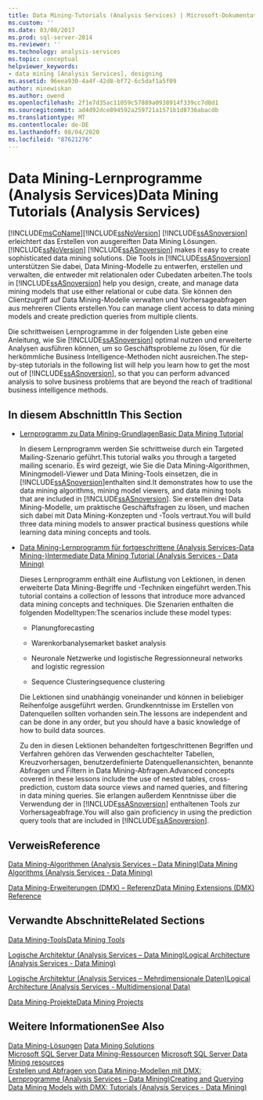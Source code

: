 ```yaml
---
title: Data Mining-Tutorials (Analysis Services) | Microsoft-Dokumentation
ms.custom: ''
ms.date: 03/08/2017
ms.prod: sql-server-2014
ms.reviewer: ''
ms.technology: analysis-services
ms.topic: conceptual
helpviewer_keywords:
- data mining [Analysis Services], designing
ms.assetid: 96eea930-4a4f-42d8-bf72-6c5daf1a5f09
author: minewiskan
ms.author: owend
ms.openlocfilehash: 2f1e7d35ac11059c57889a0938914f339cc7d8d1
ms.sourcegitcommit: ad4d92dce894592a259721a1571b1d8736abacdb
ms.translationtype: MT
ms.contentlocale: de-DE
ms.lasthandoff: 08/04/2020
ms.locfileid: "87621276"
---
```

# <a name="data-mining-tutorials-analysis-services"></a><span data-ttu-id="76734-102">Data Mining-Lernprogramme (Analysis Services)</span><span class="sxs-lookup"><span data-stu-id="76734-102">Data Mining Tutorials (Analysis Services)</span></span>
  [!INCLUDE[msCoName](../includes/msconame-md.md)]<span data-ttu-id="76734-103">[!INCLUDE[ssNoVersion](../includes/ssnoversion-md.md)] [!INCLUDE[ssASnoversion](../includes/ssasnoversion-md.md)] erleichtert das Erstellen von ausgereiften Data Mining Lösungen.</span><span class="sxs-lookup"><span data-stu-id="76734-103">[!INCLUDE[ssNoVersion](../includes/ssnoversion-md.md)] [!INCLUDE[ssASnoversion](../includes/ssasnoversion-md.md)] makes it easy to create sophisticated data mining solutions.</span></span> <span data-ttu-id="76734-104">Die Tools in [!INCLUDE[ssASnoversion](../includes/ssasnoversion-md.md)] unterstützen Sie dabei, Data Mining-Modelle zu entwerfen, erstellen und verwalten, die entweder mit relationalen oder Cubedaten arbeiten.</span><span class="sxs-lookup"><span data-stu-id="76734-104">The tools in [!INCLUDE[ssASnoversion](../includes/ssasnoversion-md.md)] help you design, create, and manage data mining models that use either relational or cube data.</span></span> <span data-ttu-id="76734-105">Sie können den Clientzugriff auf Data Mining-Modelle verwalten und Vorhersageabfragen aus mehreren Clients erstellen.</span><span class="sxs-lookup"><span data-stu-id="76734-105">You can manage client access to data mining models and create prediction queries from multiple clients.</span></span>  
  
 <span data-ttu-id="76734-106">Die schrittweisen Lernprogramme in der folgenden Liste geben eine Anleitung, wie Sie [!INCLUDE[ssASnoversion](../includes/ssasnoversion-md.md)] optimal nutzen und erweiterte Analysen ausführen können, um so Geschäftsprobleme zu lösen, für die herkömmliche Business Intelligence-Methoden nicht ausreichen.</span><span class="sxs-lookup"><span data-stu-id="76734-106">The step-by-step tutorials in the following list will help you learn how to get the most out of [!INCLUDE[ssASnoversion](../includes/ssasnoversion-md.md)], so that you can perform advanced analysis to solve business problems that are beyond the reach of traditional business intelligence methods.</span></span>  
  
## <a name="in-this-section"></a><span data-ttu-id="76734-107">In diesem Abschnitt</span><span class="sxs-lookup"><span data-stu-id="76734-107">In This Section</span></span>  
  
-   [<span data-ttu-id="76734-108">Lernprogramm zu Data Mining-Grundlagen</span><span class="sxs-lookup"><span data-stu-id="76734-108">Basic Data Mining Tutorial</span></span>](../tutorials/basic-data-mining-tutorial.md)  
  
     <span data-ttu-id="76734-109">In diesem Lernprogramm werden Sie schrittweise durch ein Targeted Mailing-Szenario geführt.</span><span class="sxs-lookup"><span data-stu-id="76734-109">This tutorial walks you through a targeted mailing scenario.</span></span> <span data-ttu-id="76734-110">Es wird gezeigt, wie Sie die Data Mining-Algorithmen, Miningmodell-Viewer und Data Mining-Tools einsetzen, die in [!INCLUDE[ssASnoversion](../includes/ssasnoversion-md.md)]enthalten sind.</span><span class="sxs-lookup"><span data-stu-id="76734-110">It demonstrates how to use the data mining algorithms, mining model viewers, and data mining tools that are included in [!INCLUDE[ssASnoversion](../includes/ssasnoversion-md.md)].</span></span> <span data-ttu-id="76734-111">Sie erstellen drei Data Mining-Modelle, um praktische Geschäftsfragen zu lösen, und machen sich dabei mit Data Mining-Konzepten und -Tools vertraut.</span><span class="sxs-lookup"><span data-stu-id="76734-111">You will build three data mining models to answer practical business questions while learning data mining concepts and tools.</span></span>  
  
-   [<span data-ttu-id="76734-112">Data Mining-Lernprogramm für fortgeschrittene &#40;Analysis Services-Data Mining-&#41;</span><span class="sxs-lookup"><span data-stu-id="76734-112">Intermediate Data Mining Tutorial &#40;Analysis Services - Data Mining&#41;</span></span>](../tutorials/intermediate-data-mining-tutorial-analysis-services-data-mining.md)  
  
     <span data-ttu-id="76734-113">Dieses Lernprogramm enthält eine Auflistung von Lektionen, in denen erweiterte Data Mining-Begriffe und -Techniken eingeführt werden.</span><span class="sxs-lookup"><span data-stu-id="76734-113">This tutorial contains a collection of lessons that introduce more advanced data mining concepts and techniques.</span></span> <span data-ttu-id="76734-114">Die Szenarien enthalten die folgenden Modelltypen:</span><span class="sxs-lookup"><span data-stu-id="76734-114">The scenarios include these model types:</span></span>  
  
    -   <span data-ttu-id="76734-115">Planung</span><span class="sxs-lookup"><span data-stu-id="76734-115">forecasting</span></span>  
  
    -   <span data-ttu-id="76734-116">Warenkorbanalyse</span><span class="sxs-lookup"><span data-stu-id="76734-116">market basket analysis</span></span>  
  
    -   <span data-ttu-id="76734-117">Neuronale Netzwerke und logistische Regression</span><span class="sxs-lookup"><span data-stu-id="76734-117">neural networks and logistic regression</span></span>  
  
    -   <span data-ttu-id="76734-118">Sequence Clustering</span><span class="sxs-lookup"><span data-stu-id="76734-118">sequence clustering</span></span>  
  
     <span data-ttu-id="76734-119">Die Lektionen sind unabhängig voneinander und können in beliebiger Reihenfolge ausgeführt werden. Grundkenntnisse im Erstellen von Datenquellen sollten vorhanden sein.</span><span class="sxs-lookup"><span data-stu-id="76734-119">The lessons are independent and can be done in any order, but you should have a basic knowledge of how to build data sources.</span></span>  
  
     <span data-ttu-id="76734-120">Zu den in diesen Lektionen behandelten fortgeschrittenen Begriffen und Verfahren gehören das Verwenden geschachtelter Tabellen, Kreuzvorhersagen, benutzerdefinierte Datenquellenansichten, benannte Abfragen und Filtern in Data Mining-Abfragen.</span><span class="sxs-lookup"><span data-stu-id="76734-120">Advanced concepts covered in these lessons include the use of nested tables, cross-prediction, custom data source views and named queries, and filtering in data mining queries.</span></span> <span data-ttu-id="76734-121">Sie erlangen außerdem Kenntnisse über die Verwendung der in [!INCLUDE[ssASnoversion](../includes/ssasnoversion-md.md)] enthaltenen Tools zur Vorhersageabfrage.</span><span class="sxs-lookup"><span data-stu-id="76734-121">You will also gain proficiency in using the prediction query tools that are included in [!INCLUDE[ssASnoversion](../includes/ssasnoversion-md.md)].</span></span>  
  
## <a name="reference"></a><span data-ttu-id="76734-122">Verweis</span><span class="sxs-lookup"><span data-stu-id="76734-122">Reference</span></span>  
 [<span data-ttu-id="76734-123">Data Mining-Algorithmen &#40;Analysis Services – Data Mining&#41;</span><span class="sxs-lookup"><span data-stu-id="76734-123">Data Mining Algorithms &#40;Analysis Services - Data Mining&#41;</span></span>](data-mining/data-mining-algorithms-analysis-services-data-mining.md)  
  
 [<span data-ttu-id="76734-124">Data Mining-Erweiterungen &#40;DMX&#41; – Referenz</span><span class="sxs-lookup"><span data-stu-id="76734-124">Data Mining Extensions &#40;DMX&#41; Reference</span></span>](/sql/dmx/data-mining-extensions-dmx-reference)  
  
## <a name="related-sections"></a><span data-ttu-id="76734-125">Verwandte Abschnitte</span><span class="sxs-lookup"><span data-stu-id="76734-125">Related Sections</span></span>  
 [<span data-ttu-id="76734-126">Data Mining-Tools</span><span class="sxs-lookup"><span data-stu-id="76734-126">Data Mining Tools</span></span>](data-mining/data-mining-tools.md)  
  
 [<span data-ttu-id="76734-127">Logische Architektur &#40;Analysis Services – Data Mining&#41;</span><span class="sxs-lookup"><span data-stu-id="76734-127">Logical Architecture &#40;Analysis Services - Data Mining&#41;</span></span>](data-mining/logical-architecture-analysis-services-data-mining.md)  
  
 [<span data-ttu-id="76734-128">Logische Architektur &#40;Analysis Services – Mehrdimensionale Daten&#41;</span><span class="sxs-lookup"><span data-stu-id="76734-128">Logical Architecture &#40;Analysis Services - Multidimensional Data&#41;</span></span>](multidimensional-models/olap-logical/understanding-microsoft-olap-logical-architecture.md)  
  
 [<span data-ttu-id="76734-129">Data Mining-Projekte</span><span class="sxs-lookup"><span data-stu-id="76734-129">Data Mining Projects</span></span>](data-mining/data-mining-projects.md)  
  
## <a name="see-also"></a><span data-ttu-id="76734-130">Weitere Informationen</span><span class="sxs-lookup"><span data-stu-id="76734-130">See Also</span></span>  
 <span data-ttu-id="76734-131">[Data Mining-Lösungen](data-mining/data-mining-solutions.md) </span><span class="sxs-lookup"><span data-stu-id="76734-131">[Data Mining Solutions](data-mining/data-mining-solutions.md) </span></span>  
 <span data-ttu-id="76734-132">[Microsoft SQL Server Data Mining-Ressourcen](https://go.microsoft.com/fwlink/?LinkId=97965) </span><span class="sxs-lookup"><span data-stu-id="76734-132">[Microsoft SQL Server Data Mining resources](https://go.microsoft.com/fwlink/?LinkId=97965) </span></span>  
 [<span data-ttu-id="76734-133">Erstellen und Abfragen von Data Mining-Modellen mit DMX: Lernprogramme &#40;Analysis Services – Data Mining&#41;</span><span class="sxs-lookup"><span data-stu-id="76734-133">Creating and Querying Data Mining Models with DMX: Tutorials &#40;Analysis Services - Data Mining&#41;</span></span>](../../2014/tutorials/create-query-data-mining-models-dmx-tutorials.md)  
  
  
